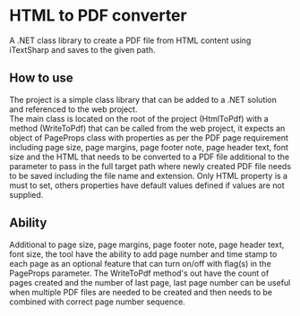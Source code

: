 # HTML to PDF converter
A .NET class library to create a PDF file from HTML content using iTextSharp and saves to the given path.

## How to use
The project is a simple class library that can be added to a .NET solution and referenced to the web project.  
The main class is located on the root of the project (HtmlToPdf) with a method (WriteToPdf) that can be called from the web project, it expects an object of PageProps class with properties as per the PDF page requirement including page size, page margins, page footer note, page header text, font size and the HTML that needs to be converted to a PDF file additional to the parameter to pass in the full target path where newly created PDF file needs to be saved including the file name and extension.
Only HTML property is a must to set, others properties have default values defined if values are not supplied.

## Ability
Additional to page size, page margins, page footer note, page header text, font size, the tool have the ability to add page number and time stamp to each page as an optional feature that can turn on/off with flag(s) in the PageProps parameter.
The WriteToPdf method's out have the count of pages created and the number of last page, last page number can be useful when multiple PDF files are needed to be created and then needs to be combined with correct page number sequence.
